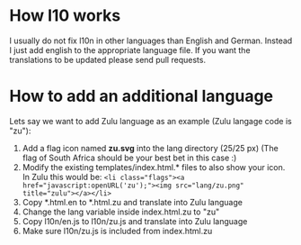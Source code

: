 # How l10 works

I usually do not fix l10n in other languages than English and German.
Instead I just add english to the appropriate language file.
If you want the translations to be updated please send pull requests.

# How to add an additional language

Lets say we want to add Zulu language as an example
(Zulu langage code is "zu"):

1. Add a flag icon named **zu.svg** into the lang directory (25/25 px)
   (The flag of South Africa should be your best bet in this case :)
2. Modify the existing templates/index.html.* files to also show your icon.
   In Zulu this would be:
   `<li class="flags"><a href="javascript:openURL('zu');"><img src="lang/zu.png" title="zulu"></a></li>`
3. Copy *.html.en to *.html.zu and translate into Zulu language
4. Change the lang variable inside index.html.zu to "zu"
5. Copy l10n/en.js to l10n/zu.js and translate into Zulu language
6. Make sure l10n/zu.js is included from index.html.zu
